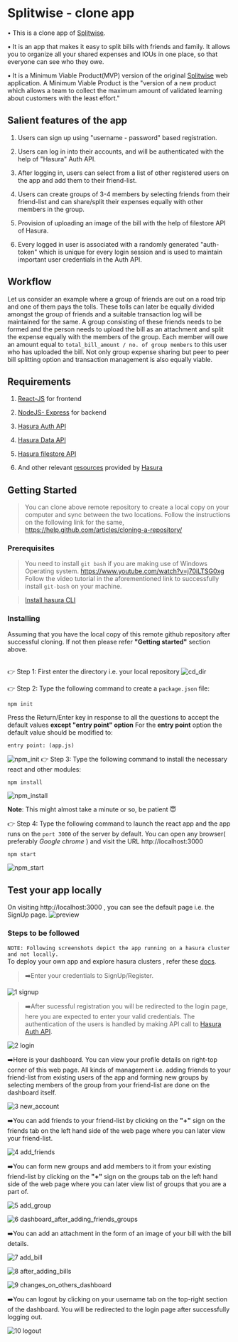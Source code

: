 # Splitwise - clone app

•    This is a clone app of [Splitwise](https://www.splitwise.com/).

•    It is an app that makes it easy to split bills with friends and family. It allows you to organize all your shared expenses and IOUs in one place, so that everyone can see who they owe. 

•    It is a Minimum Viable Product(MVP) version of the original [Splitwise](https://www.splitwise.com/) web application. A Minimum Viable Product is the "version of a new product which allows a team to collect the maximum amount of validated learning about customers with the least effort."

## Salient features of the app

1. Users can sign up using "username - password" based registration.

2. Users can log in into their accounts, and will be authenticated with the help of "Hasura" Auth API.

3. After logging in, users can select from a list of other registered users on the app and add them to their friend-list.

4. Users can create groups of 3-4 members by selecting friends from their friend-list and can share/split their expenses equally with other members in the group.

5. Provision of uploading an image of the bill with the help of filestore API of Hasura.

6. Every logged in user is associated with a randomly generated "auth-token" which is unique for every login session and is used to maintain important user credentials in the Auth API.

## Workflow
Let us consider an example where a group of friends are out on a road trip and one of them pays the tolls. These tolls can later be equally divided amongst the group of friends and a suitable transaction log will be maintained for the same. A group consisting of these friends needs to be formed and the person needs to upload the bill as an attachment and split the expense equally with the members of the group. Each member will owe an amount equal to `total_bill_amount / no. of group members` to this user who has uploaded the bill. Not only group expense sharing but peer to peer bill splitting option and transaction management is also equally viable.
## Requirements
1.    [React-JS](https://reactjs.org/) for frontend

2.    [NodeJS- Express]( https://expressjs.com/) for backend

3.    [Hasura Auth API]( https://hasura.io/hub/project/hasura/auth-api-quickstart)

4.    [Hasura Data API]( https://docs.hasura.io/0.15/manual/reference/data/index.html)

5.    [Hasura filestore API]( https://docs.hasura.io/0.15/manual/reference/filestore/api.html)

6.    And other relevant [resources]( https://docs.hasura.io/0.15/manual/getting-started/index.html) provided by [Hasura](https://hasura.io/)

## Getting Started

>You can clone above remote repository to create a local copy on your computer and sync between the two locations.
Follow the instructions on the following link for the same, 
https://help.github.com/articles/cloning-a-repository/

### Prerequisites

>You need to install ```git bash``` if you are making use of Windows Operating system. 
https://www.youtube.com/watch?v=j70iLTSG0xg
Follow the video tutorial in the aforementioned link to successfully install ```git-bash``` on your machine.

>[Install hasura CLI](https://docs.hasura.io/0.15/manual/install-hasura-cli.html)


### Installing
Assuming that you have the local copy of this remote github repository after successful cloning. If not then please refer **"Getting started"** section above.

######
:point_right: Step 1: First enter the directory i.e. your local repository
![cd_dir](https://user-images.githubusercontent.com/30600211/35770151-15b90944-093c-11e8-9236-5f6bd511f0f8.PNG)

:point_right: Step 2: Type the following command to create a `package.json` file:
```
npm init
```
Press the Return/Enter key in response to all the questions to accept the default values **except "entry point" option**
For the **entry point** option the default value should be modified to:
```
entry point: (app.js)
```
![npm_init](https://user-images.githubusercontent.com/30600211/35749943-3789a628-0879-11e8-8716-859d17309884.PNG)
:point_right: Step 3: Type the following command to install the necessary react and other modules:
```
npm install
```
![npm_install](https://user-images.githubusercontent.com/30600211/35749949-3e7d7b9e-0879-11e8-9bdc-20b792097370.PNG)

**Note**: This might almost take a minute or so, be patient :innocent:

:point_right: Step 4: Type the following command to launch the react app and the app runs on the `port 3000` of the server by default. You can open any browser( preferably *Google chrome* ) and visit the URL http://localhost:3000
```
npm start
```
![npm_start](https://user-images.githubusercontent.com/30600211/35749955-428294b8-0879-11e8-9f47-f13672e5d6bc.PNG)

## Test your app locally
On visiting http://localhost:3000 , you can see the default page i.e. the SignUp page.
![preview](https://user-images.githubusercontent.com/30698500/36553818-599924d2-1823-11e8-951a-be30eb98bc6a.png)
### Steps to be followed
`NOTE: Following screenshots depict the app running on a hasura cluster and not locally. `
<br />
To deploy your own app and explore hasura clusters , refer these [docs](https://docs.hasura.io/0.15/manual/cluster/index.html).
>:arrow_right:Enter your credentials to SignUp/Register.

![1 signup](https://user-images.githubusercontent.com/30698500/36553820-5a10a2aa-1823-11e8-85c9-eb38ade84fb9.png)





>:arrow_right:After sucessful registration you will be redirected to the login page, here you are expected to enter your valid credentials. The authentication of the users is handled by making API call to [Hasura Auth API]( https://hasura.io/hub/project/hasura/auth-api-quickstart).

![2 login](https://user-images.githubusercontent.com/30698500/36553824-5b00bdbc-1823-11e8-883b-5f0a75da4b9b.png)

:arrow_right:Here is your dashboard. You can view your profile details on right-top corner of this web page. All kinds of management i.e. adding friends to your friend-list from existing users of the app and forming new groups by selecting members of the group from your friend-list are done on the dashboard itself.

![3 new_account](https://user-images.githubusercontent.com/30600211/35769856-b3b376a2-0937-11e8-9957-207518e3d985.png)

:arrow_right:You can add friends to your friend-list by clicking on the **"+"** sign on the friends tab on the left hand side of the web page where you can later view your friend-list.

![4 add_friends](https://user-images.githubusercontent.com/30600211/35769858-b5900ada-0937-11e8-8d67-709e18efdb85.png)

:arrow_right:You can form new groups and add members to it from your existing friend-list by clicking on the **"+"** sign on the groups tab on the left hand side of the web page where you can later view list of groups that you are a part of.

![5 add_group](https://user-images.githubusercontent.com/30600211/35769859-b7c10b56-0937-11e8-8c20-b47feb303f2b.png)

![6 dashboard_after_adding_friends_groups](https://user-images.githubusercontent.com/30600211/35769860-ba498254-0937-11e8-884b-8d26ea76cc85.png)






:arrow_right:You can add an attachment in the form of an image of your bill with the bill details.





![7 add_bill](https://user-images.githubusercontent.com/30600211/35769861-bbf3626e-0937-11e8-92b5-dfd497b694a9.png)

![8 after_adding_bills](https://user-images.githubusercontent.com/30600211/35769862-bda371a8-0937-11e8-9cc7-ff8adc3c0f43.png)

![9 changes_on_others_dashboard](https://user-images.githubusercontent.com/30600211/35769863-bf42ca9a-0937-11e8-8fbb-03291624aab3.png)

:arrow_right:You can logout by clicking on your username tab on the top-right section of the dashboard. You will be redirected to the login page after successfully logging out.

![10 logout](https://user-images.githubusercontent.com/30600211/35770155-1c5b5bf8-093c-11e8-972b-8ad23412a8f1.png)


